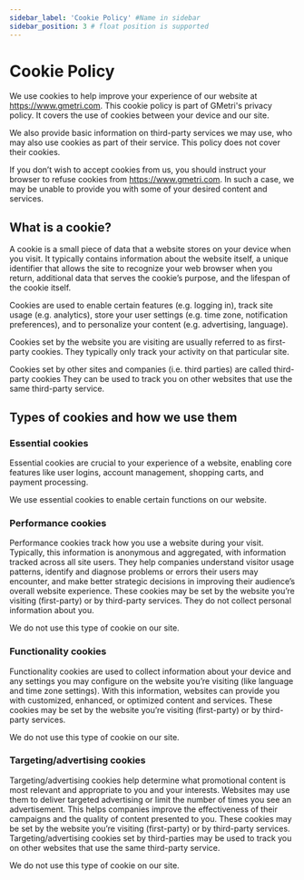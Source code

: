 ```yaml
---
sidebar_label: 'Cookie Policy' #Name in sidebar
sidebar_position: 3 # float position is supported
---
```


# Cookie Policy

We use cookies to help improve your experience of our website at https://www.gmetri.com. This cookie policy is part of GMetri's privacy policy. It covers the use of cookies between your device and our site.


We also provide basic information on third-party services we may use, who may also use cookies as part of their service. This policy does not cover their cookies.


If you don’t wish to accept cookies from us, you should instruct your browser to refuse cookies from https://www.gmetri.com. In such a case, we may be unable to provide you with some of your desired content and services.

## What is a cookie?

A cookie is a small piece of data that a website stores on your device when you visit. It typically contains information about the website itself, a unique identifier that allows the site to recognize your web browser when you return, additional data that serves the cookie’s purpose, and the lifespan of the cookie itself.


Cookies are used to enable certain features (e.g. logging in), track site usage (e.g. analytics), store your user settings (e.g. time zone, notification preferences), and to personalize your content (e.g. advertising, language).


Cookies set by the website you are visiting are usually referred to as first-party cookies. They typically only track your activity on that particular site.


Cookies set by other sites and companies (i.e. third parties) are called third-party cookies They can be used to track you on other websites that use the same third-party service.

## Types of cookies and how we use them
### Essential cookies

Essential cookies are crucial to your experience of a website, enabling core features like user logins, account management, shopping carts, and payment processing.


We use essential cookies to enable certain functions on our website.

### Performance cookies

Performance cookies track how you use a website during your visit. Typically, this information is anonymous and aggregated, with information tracked across all site users. They help companies understand visitor usage patterns, identify and diagnose problems or errors their users may encounter, and make better strategic decisions in improving their audience’s overall website experience. These cookies may be set by the website you’re visiting (first-party) or by third-party services. They do not collect personal information about you.


We do not use this type of cookie on our site.

### Functionality cookies

Functionality cookies are used to collect information about your device and any settings you may configure on the website you’re visiting (like language and time zone settings). With this information, websites can provide you with customized, enhanced, or optimized content and services. These cookies may be set by the website you’re visiting (first-party) or by third-party services.


We do not use this type of cookie on our site.

### Targeting/advertising cookies

Targeting/advertising cookies help determine what promotional content is most relevant and appropriate to you and your interests. Websites may use them to deliver targeted advertising or limit the number of times you see an advertisement. This helps companies improve the effectiveness of their campaigns and the quality of content presented to you. These cookies may be set by the website you’re visiting (first-party) or by third-party services. Targeting/advertising cookies set by third-parties may be used to track you on other websites that use the same third-party service.


We do not use this type of cookie on our site.

